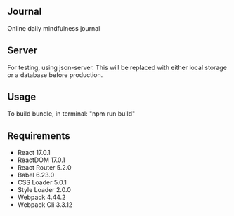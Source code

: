 ## Journal
Online daily mindfulness journal

## Server
For testing, using json-server.
This will be replaced with either local storage or a database before production.

## Usage

To build bundle, in terminal: "npm run build"


## Requirements

- React 17.0.1
- ReactDOM 17.0.1
- React Router 5.2.0
- Babel 6.23.0
- CSS Loader 5.0.1
- Style Loader 2.0.0
- Webpack 4.44.2
- Webpack Cli 3.3.12
